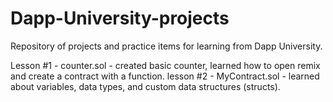 # Dapp-University-projects
Repository of projects and practice items for learning from Dapp University.  

Lesson #1 - counter.sol - created basic counter, learned how to open remix and create a contract with a function.
lesson #2 - MyContract.sol - learned about variables, data types, and custom data structures (structs).   
